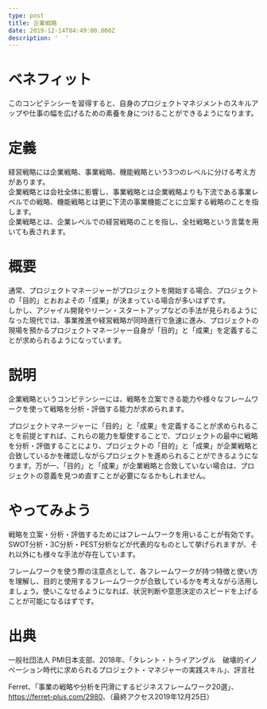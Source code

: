 ```yaml
---
type: post
title: 企業戦略
date: 2019-12-14T04:49:00.000Z
description: '  '
---
```

# ベネフィット

このコンピテンシーを習得すると、自身のプロジェクトマネジメントのスキルアップや仕事の幅を広げるための素養を身につけることができるようになります。

# 定義

経営戦略には企業戦略、事業戦略、機能戦略という3つのレベルに分ける考え方があります。\
企業戦略とは会社全体に影響し、事業戦略とは企業戦略よりも下流である事業レベルでの戦略、機能戦略とは更に下流の事業機能ごとに立案する戦略のことを指します。\
企業戦略とは、企業レベルでの経営戦略のことを指し、全社戦略という言葉を用いても表されます。

# 概要

通常、プロジェクトマネージャーがプロジェクトを開始する場合、プロジェクトの「目的」とおおよその「成果」が決まっている場合が多いはずです。
\
しかし、アジャイル開発やリーン・スタートアップなどの手法が見られるようになった現代では、事業推進や経営戦略が同時進行で急速に進み、プロジェクトの現場を預かるプロジェクトマネージャー自身が「目的」と「成果」を定義することが求められるようになっています。

# 説明

企業戦略というコンピテンシーには、戦略を立案できる能力や様々なフレームワークを使って戦略を分析・評価する能力が求められます。

プロジェクトマネージャーに「目的」と「成果」を定義することが求められることを前提とすれば、これらの能力を駆使することで、プロジェクトの最中に戦略を分析・評価することにより、プロジェクトの「目的」と「成果」が企業戦略と合致しているかを確認しながらプロジェクトを進められることができるようになります。万が一、「目的」と「成果」が企業戦略と合致していない場合は、プロジェクトの意義を見つめ直すことが必要になるかもしれません。

# やってみよう

戦略を立案・分析・評価するためにはフレームワークを用いることが有効です。SWOT分析・3C分析・PEST分析などが代表的なものとして挙げられますが、それ以外にも様々な手法が存在しています。

フレームワークを使う際の注意点として、各フレームワークが持つ特徴と使い方を理解し、目的と使用するフレームワークが合致しているかを考えながら活用しましょう。使いこなせるようになれば、状況判断や意思決定のスピードを上げることが可能になるはずです。

# 出典

一般社団法人 PMI日本支部、2018年、「タレント・トライアングル　破壊的イノベーション時代に求められるプロジェクト・マネジャーの実践スキル」、評言社

Ferret、「事業の戦略や分析を円滑にするビジネスフレームワーク20選」、<https://ferret-plus.com/2980>、（最終アクセス2019年12月25日）
